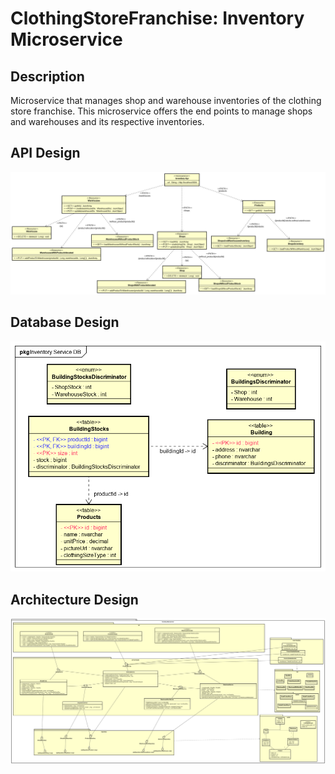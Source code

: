 # ClothingStoreFranchise: Inventory Microservice

**Description**
----------------

Microservice that manages shop and warehouse inventories of the clothing store franchise. This microservice offers the end points to manage shops and warehouses and its respective inventories.

**API Design**
----------------

![apiDesign](https://github.com/ClothingStoreFranchise/ClothingStoreFranchise.Spring.Inventory/blob/develop/figures/inventoryApi.png)

**Database Design**
----------------

![databaseDesign](https://github.com/ClothingStoreFranchise/ClothingStoreFranchise.Spring.Inventory/blob/develop/figures/InventoryDB.png)

**Architecture Design**
----------------

![architectureDesign](https://github.com/ClothingStoreFranchise/ClothingStoreFranchise.Spring.Inventory/blob/develop/figures/InventoryComponent.png)
